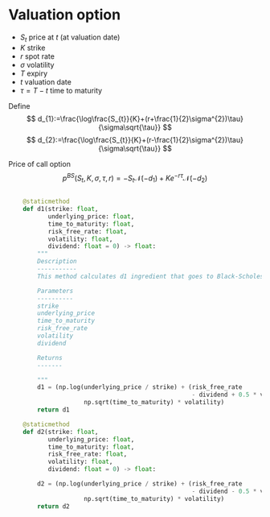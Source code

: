 # Valuation option

* $S_{t}$ price at $t$ (at valuation date)
*  $K$ strike
*  $r$ spot rate
*  $\sigma$ volatility
*  $T$ expiry
*  $t$ valuation date
*  $\tau=T-t$ time to maturity 

Define
$$
d_{1}:=\frac{\log\frac{S_{t}}{K}+(r+\frac{1}{2}\sigma^{2})\tau}{\sigma\sqrt{\tau}}
$$
$$
d_{2}:=\frac{\log\frac{S_{t}}{K}+(r-\frac{1}{2}\sigma^{2})\tau}{\sigma\sqrt{\tau}}
$$

Price of call option 
$$
p^{BS}(S_{t},K,\sigma,\tau,r)=-S_{t}\mathcal{N}(-d_{1})+Ke^{-r\tau}\mathcal{N}(-d_{2})
$$

```python

    @staticmethod
    def d1(strike: float,
           underlying_price: float,
           time_to_maturity: float,
           risk_free_rate: float,
           volatility: float,
           dividend: float = 0) -> float:
        """
        Description
        -----------
        This method calculates d1 ingredient that goes to Black-Scholes price.

        Parameters
        ----------
        strike
        underlying_price
        time_to_maturity
        risk_free_rate
        volatility
        dividend

        Returns
        -------

        """
        d1 = (np.log(underlying_price / strike) + (risk_free_rate
                                                   - dividend + 0.5 * volatility ** 2) * time_to_maturity) / (
                     np.sqrt(time_to_maturity) * volatility)
        return d1

    @staticmethod
    def d2(strike: float,
           underlying_price: float,
           time_to_maturity: float,
           risk_free_rate: float,
           volatility: float,
           dividend: float = 0) -> float:

        d2 = (np.log(underlying_price / strike) + (risk_free_rate
                                                   - dividend - 0.5 * volatility ** 2) * time_to_maturity) / (
                     np.sqrt(time_to_maturity) * volatility)
        return d2

```